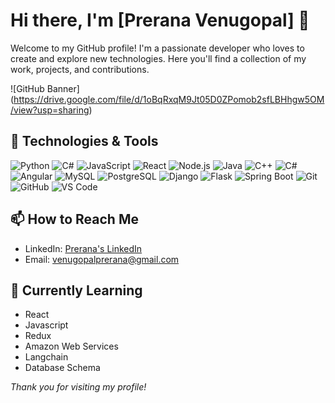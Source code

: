 # Hi there, I'm [Prerana Venugopal] 👋

Welcome to my GitHub profile! I'm a passionate developer who loves to create and explore new technologies. Here you'll find a collection of my work, projects, and contributions.

![GitHub Banner] (https://drive.google.com/file/d/1oBqRxqM9Jt05D0ZPomob2sfLBHhgw5OM/view?usp=sharing)

## 🔧 Technologies & Tools
![Python](https://img.shields.io/badge/-Python-333?style=flat&logo=python)
![C#](https://img.shields.io/badge/-Python-333?style=flat&logo=python)
![JavaScript](https://img.shields.io/badge/-JavaScript-333?style=flat&logo=javascript)
![React](https://img.shields.io/badge/-React-333?style=flat&logo=react)
![Node.js](https://img.shields.io/badge/-Node.js-333?style=flat&logo=node.js)
![Java](https://img.shields.io/badge/-Java-333?style=flat&logo=java)
![C++](https://img.shields.io/badge/-C++-333?style=flat&logo=c%2B%2B)
![C#](https://img.shields.io/badge/-C%23-333?style=flat&logo=c-sharp)
![Angular](https://img.shields.io/badge/-Angular-333?style=flat&logo=angular)
![MySQL](https://img.shields.io/badge/-MySQL-333?style=flat&logo=mysql)
![PostgreSQL](https://img.shields.io/badge/-PostgreSQL-333?style=flat&logo=postgresql)
![Django](https://img.shields.io/badge/-Django-333?style=flat&logo=django)
![Flask](https://img.shields.io/badge/-Flask-333?style=flat&logo=flask)
![Spring Boot](https://img.shields.io/badge/-Spring%20Boot-333?style=flat&logo=spring-boot)
![Git](https://img.shields.io/badge/-Git-333?style=flat&logo=git)
![GitHub](https://img.shields.io/badge/-GitHub-333?style=flat&logo=github)
![VS Code](https://img.shields.io/badge/-VS%20Code-333?style=flat&logo=visual-studio-code)

## 📫 How to Reach Me

- LinkedIn: [Prerana's LinkedIn](https://www.linkedin.com/in/prerana-venugopal/)
- Email: [venugopalprerana@gmail.com](mailto:venugopalprerana@gmail.com)

## 🌱 Currently Learning

- React
- Javascript
- Redux
- Amazon Web Services
- Langchain
- Database Schema

*Thank you for visiting my profile!*
